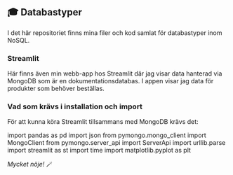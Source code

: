 ## 🎓 Databastyper

I det här repositoriet finns mina filer och kod samlat för databastyper inom NoSQL. 

### Streamlit

Här finns även min webb-app hos Streamlit där jag visar data hanterad via MongoDB som är en dokumentationsdatabas. I appen visar jag data för produkter som behöver beställas.

### Vad som krävs i installation och import

För att kunna köra Streamlit tillsammans med MongoDB krävs det:

import pandas as pd
import json
from pymongo.mongo_client import MongoClient
from pymongo.server_api import ServerApi
import urllib.parse 
import streamlit as st
import time
import matplotlib.pyplot as plt

*Mycket nöje!* 🪄
